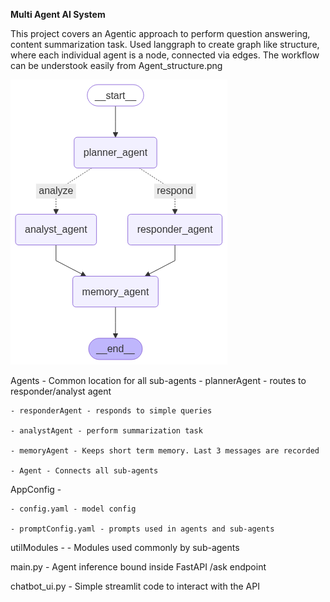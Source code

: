 **Multi Agent AI System**

This project covers an Agentic approach to perform question answering, content summarization task. Used 
langgraph to create graph like structure, where each individual agent is a node, connected via edges. The
workflow can be understook easily from Agent_structure.png

![alt text](https://github.com/Rock-Shell/Multi-Agent-AI-system/blob/main/Agent_structure.png)

Agents - Common location for all sub-agents
    - plannerAgent - routes to responder/analyst agent
    
    - responderAgent - responds to simple queries
    
    - analystAgent - perform summarization task
    
    - memoryAgent - Keeps short term memory. Last 3 messages are recorded
    
    - Agent - Connects all sub-agents

AppConfig - 

    - config.yaml - model config
    
    - promptConfig.yaml - prompts used in agents and sub-agents

utilModules - 
    - Modules used commonly by sub-agents

main.py - Agent inference bound inside FastAPI /ask endpoint

chatbot_ui.py - Simple streamlit code to interact with the API

